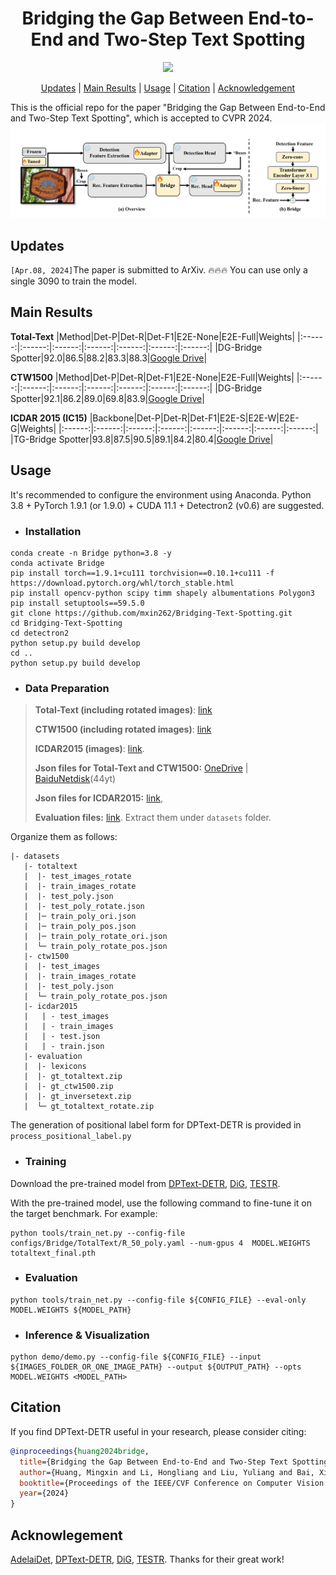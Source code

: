 <h1 align="center"> Bridging the Gap Between End-to-End and Two-Step Text Spotting </h1> 

<p align="center">
<a href="https://arxiv.org/pdf/2404.04624.pdf"><img src="https://img.shields.io/badge/arXiv-Paper-<color>"></a>
</p>

<p align="center">
  <a href="#Updates">Updates</a> |
  <a href="#Main Results">Main Results</a> |
  <a href="#Usage">Usage</a> |
  <a href="#Citation">Citation</a> |
  <a href="#Acknowledgment">Acknowledgement</a>
</p >
This is the official repo for the paper "Bridging the Gap Between End-to-End and Two-Step Text Spotting", which is accepted to CVPR 2024.

<img src="./figs/bridge_text_spotting.png" alt="image" style="zoom:50%;" />

## Updates
`[Apr.08, 2024]`The paper is submitted to ArXiv. 🔥🔥🔥 You can use only a single 3090 to train the model.

## Main Results

**Total-Text**
|Method|Det-P|Det-R|Det-F1|E2E-None|E2E-Full|Weights|
|:------:|:------:|:------:|:------:|:------:|:------:|:------:|
|DG-Bridge Spotter|92.0|86.5|88.2|83.3|88.3|[Google Drive](https://drive.google.com/file/d/15GnzJx_Cd0gKHGUzam5zcEFiPwbBOT-D/view?usp=sharing)|

**CTW1500**
|Method|Det-P|Det-R|Det-F1|E2E-None|E2E-Full|Weights|
|:------:|:------:|:------:|:------:|:------:|:------:|:------:|
|DG-Bridge Spotter|92.1|86.2|89.0|69.8|83.9|[Google Drive](https://drive.google.com/file/d/1_7WuMHH2x14ScHHEHWCymdUoxhQSjR84/view?usp=sharing)|

**ICDAR 2015 (IC15)**
|Backbone|Det-P|Det-R|Det-F1|E2E-S|E2E-W|E2E-G|Weights|
|:------:|:------:|:------:|:------:|:------:|:------:|:------:|:------:|
|TG-Bridge Spotter|93.8|87.5|90.5|89.1|84.2|80.4|[Google Drive](https://drive.google.com/file/d/1w49lAUGIBRF9EtXQEhh_Tl02k-7pRkp_/view?usp=sharing)|



## Usage

It's recommended to configure the environment using Anaconda. Python 3.8 + PyTorch 1.9.1 (or 1.9.0) + CUDA 11.1 + Detectron2 (v0.6) are suggested.

- ### Installation
```
conda create -n Bridge python=3.8 -y
conda activate Bridge
pip install torch==1.9.1+cu111 torchvision==0.10.1+cu111 -f https://download.pytorch.org/whl/torch_stable.html
pip install opencv-python scipy timm shapely albumentations Polygon3
pip install setuptools==59.5.0
git clone https://github.com/mxin262/Bridging-Text-Spotting.git
cd Bridging-Text-Spotting
cd detectron2
python setup.py build develop
cd ..
python setup.py build develop
```

- ### Data Preparation

>**Total-Text (including rotated images)**: [link](https://1drv.ms/u/s!AimBgYV7JjTlgccOW1TUlgm64M0yRA?e=jwY6b1)
>
>**CTW1500 (including rotated images)**: [link](https://1drv.ms/u/s!AimBgYV7JjTlgccPGEv4DkiUl23MEg?e=44CtL6)
>
>**ICDAR2015 (images)**: [link](https://ucsdcloud-my.sharepoint.com/:u:/g/personal/xiz102_ucsd_edu/EWgEM5BSRjBEua4B_qLrGR0BaombUL8K3d23ldXOb7wUNA?e=7VzH34).
>
>**Json files for Total-Text and CTW1500:** [OneDrive](https://1drv.ms/u/s!AimBgYV7JjTlgccNWKEMwwbJO4TYQw?e=ridXPV) | [BaiduNetdisk](https://pan.baidu.com/s/1bDE1z6c7z6wCTY5W-jJ3Qw)(44yt)
>
>**Json files for ICDAR2015:** [link](https://ucsdcloud-my.sharepoint.com/:u:/g/personal/xiz102_ucsd_edu/ES4aqkvamlJAgiPNFJuYkX4BLo-5cDx9TD_6pnMJnVhXpw?e=tu9D8t),
> 
>**Evaluation files:** [link](https://ucsdcloud-my.sharepoint.com/:u:/g/personal/xiz102_ucsd_edu/Ea5oF7VFoe5NngUoPmLTerQBMdiVUhHcx2pPu3Q5p3hZvg?e=2NJNWh). Extract them under `datasets` folder.

Organize them as follows:
```
|- datasets
   |- totaltext
   |  |- test_images_rotate
   |  |- train_images_rotate
   |  |- test_poly.json
   |  |- test_poly_rotate.json
   |  |─ train_poly_ori.json
   |  |─ train_poly_pos.json
   |  |─ train_poly_rotate_ori.json
   |  └─ train_poly_rotate_pos.json
   |- ctw1500
   |  |- test_images
   |  |- train_images_rotate
   |  |- test_poly.json
   |  └─ train_poly_rotate_pos.json
   |- icdar2015
   |   | - test_images
   |   | - train_images
   |   | - test.json
   |   | - train.json
   |- evaluation
   |  |- lexicons
   |  |- gt_totaltext.zip
   |  |- gt_ctw1500.zip
   |  |- gt_inversetext.zip
   |  └─ gt_totaltext_rotate.zip
```

The generation of positional label form for DPText-DETR is provided in `process_positional_label.py`

- ### Training
Download the pre-trained model from [DPText-DETR](https://github.com/ymy-k/DPText-DETR/tree/main), [DiG](https://github.com/ayumiymk/DiG), [TESTR](https://github.com/mlpc-ucsd/TESTR/tree/main).

With the pre-trained model, use the following command to fine-tune it on the target benchmark. For example:

```
python tools/train_net.py --config-file configs/Bridge/TotalText/R_50_poly.yaml --num-gpus 4  MODEL.WEIGHTS totaltext_final.pth
```

- ### Evaluation
```
python tools/train_net.py --config-file ${CONFIG_FILE} --eval-only MODEL.WEIGHTS ${MODEL_PATH}
```

- ### Inference & Visualization
```
python demo/demo.py --config-file ${CONFIG_FILE} --input ${IMAGES_FOLDER_OR_ONE_IMAGE_PATH} --output ${OUTPUT_PATH} --opts MODEL.WEIGHTS <MODEL_PATH>
```

## Citation

If you find DPText-DETR useful in your research, please consider citing:
```bibtex
@inproceedings{huang2024bridge,
  title={Bridging the Gap Between End-to-End and Two-Step Text Spotting},
  author={Huang, Mingxin and Li, Hongliang and Liu, Yuliang and Bai, Xiang and Jin, Lianwen},
  booktitle={Proceedings of the IEEE/CVF Conference on Computer Vision and Pattern Recognition},
  year={2024}
}
```

## Acknowlegement
[AdelaiDet](https://github.com/aim-uofa/AdelaiDet), [DPText-DETR](https://github.com/ymy-k/DPText-DETR/tree/main), [DiG](https://github.com/ayumiymk/DiG), [TESTR](https://github.com/mlpc-ucsd/TESTR/tree/main). Thanks for their great work!
